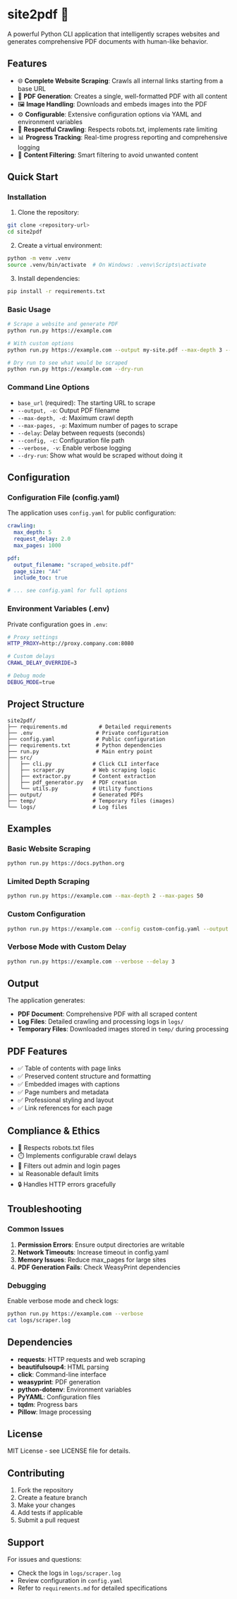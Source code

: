 # site2pdf 📄

A powerful Python CLI application that intelligently scrapes websites and generates comprehensive PDF documents with human-like behavior.

## Features

- 🌐 **Complete Website Scraping**: Crawls all internal links starting from a base URL
- 📄 **PDF Generation**: Creates a single, well-formatted PDF with all content
- 🖼️ **Image Handling**: Downloads and embeds images into the PDF
- ⚙️ **Configurable**: Extensive configuration options via YAML and environment variables
- 🤖 **Respectful Crawling**: Respects robots.txt, implements rate limiting
- 📊 **Progress Tracking**: Real-time progress reporting and comprehensive logging
- 🎯 **Content Filtering**: Smart filtering to avoid unwanted content

## Quick Start

### Installation

1. Clone the repository:
```bash
git clone <repository-url>
cd site2pdf
```

2. Create a virtual environment:
```bash
python -m venv .venv
source .venv/bin/activate  # On Windows: .venv\Scripts\activate
```

3. Install dependencies:
```bash
pip install -r requirements.txt
```

### Basic Usage

```bash
# Scrape a website and generate PDF
python run.py https://example.com

# With custom options
python run.py https://example.com --output my-site.pdf --max-depth 3 --verbose

# Dry run to see what would be scraped
python run.py https://example.com --dry-run
```

### Command Line Options

- `base_url` (required): The starting URL to scrape
- `--output, -o`: Output PDF filename
- `--max-depth, -d`: Maximum crawl depth
- `--max-pages, -p`: Maximum number of pages to scrape
- `--delay`: Delay between requests (seconds)
- `--config, -c`: Configuration file path
- `--verbose, -v`: Enable verbose logging
- `--dry-run`: Show what would be scraped without doing it

## Configuration

### Configuration File (config.yaml)

The application uses `config.yaml` for public configuration:

```yaml
crawling:
  max_depth: 5
  request_delay: 2.0
  max_pages: 1000

pdf:
  output_filename: "scraped_website.pdf"
  page_size: "A4"
  include_toc: true

# ... see config.yaml for full options
```

### Environment Variables (.env)

Private configuration goes in `.env`:

```bash
# Proxy settings
HTTP_PROXY=http://proxy.company.com:8080

# Custom delays
CRAWL_DELAY_OVERRIDE=3

# Debug mode
DEBUG_MODE=true
```

## Project Structure

```
site2pdf/
├── requirements.md          # Detailed requirements
├── .env                    # Private configuration
├── config.yaml             # Public configuration
├── requirements.txt        # Python dependencies
├── run.py                  # Main entry point
├── src/
│   ├── cli.py             # Click CLI interface
│   ├── scraper.py         # Web scraping logic
│   ├── extractor.py       # Content extraction
│   ├── pdf_generator.py   # PDF creation
│   └── utils.py           # Utility functions
├── output/                # Generated PDFs
├── temp/                  # Temporary files (images)
└── logs/                  # Log files
```

## Examples

### Basic Website Scraping
```bash
python run.py https://docs.python.org
```

### Limited Depth Scraping
```bash
python run.py https://example.com --max-depth 2 --max-pages 50
```

### Custom Configuration
```bash
python run.py https://example.com --config custom-config.yaml --output custom-name.pdf
```

### Verbose Mode with Custom Delay
```bash
python run.py https://example.com --verbose --delay 3
```

## Output

The application generates:

- **PDF Document**: Comprehensive PDF with all scraped content
- **Log Files**: Detailed crawling and processing logs in `logs/`
- **Temporary Files**: Downloaded images stored in `temp/` during processing

## PDF Features

- ✅ Table of contents with page links
- ✅ Preserved content structure and formatting
- ✅ Embedded images with captions
- ✅ Page numbers and metadata
- ✅ Professional styling and layout
- ✅ Link references for each page

## Compliance & Ethics

- 🤖 Respects robots.txt files
- ⏱️ Implements configurable crawl delays
- 🚫 Filters out admin and login pages
- 📊 Reasonable default limits
- 🔒 Handles HTTP errors gracefully

## Troubleshooting

### Common Issues

1. **Permission Errors**: Ensure output directories are writable
2. **Network Timeouts**: Increase timeout in config.yaml
3. **Memory Issues**: Reduce max_pages for large sites
4. **PDF Generation Fails**: Check WeasyPrint dependencies

### Debugging

Enable verbose mode and check logs:
```bash
python run.py https://example.com --verbose
cat logs/scraper.log
```

## Dependencies

- **requests**: HTTP requests and web scraping
- **beautifulsoup4**: HTML parsing
- **click**: Command-line interface
- **weasyprint**: PDF generation
- **python-dotenv**: Environment variables
- **PyYAML**: Configuration files
- **tqdm**: Progress bars
- **Pillow**: Image processing

## License

MIT License - see LICENSE file for details.

## Contributing

1. Fork the repository
2. Create a feature branch
3. Make your changes
4. Add tests if applicable
5. Submit a pull request

## Support

For issues and questions:
- Check the logs in `logs/scraper.log`
- Review configuration in `config.yaml`
- Refer to `requirements.md` for detailed specifications